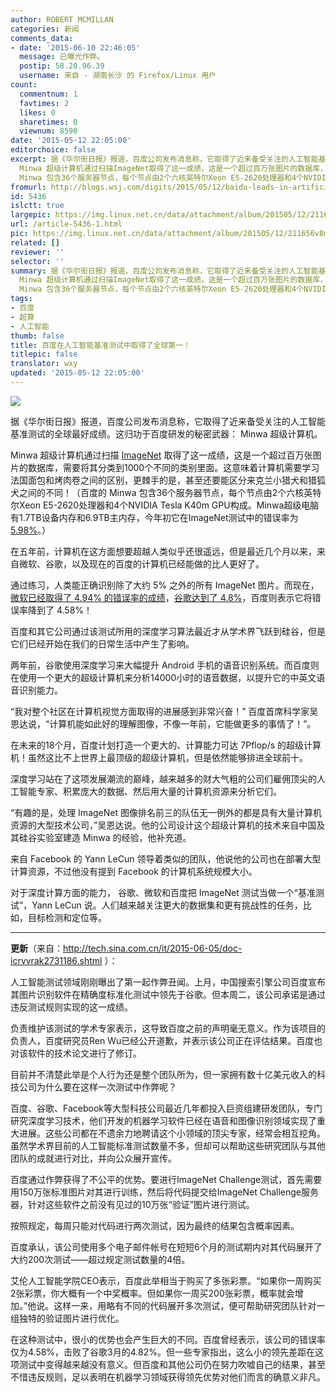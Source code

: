 ```yaml
---
author: ROBERT MCMILLAN
categories: 新闻
comments_data:
- date: '2015-06-10 22:46:05'
  message: 已曝光作弊。
  postip: 58.20.96.39
  username: 来自 - 湖南长沙 的 Firefox/Linux 用户
count:
  commentnum: 1
  favtimes: 2
  likes: 0
  sharetimes: 0
  viewnum: 8590
date: '2015-05-12 22:05:00'
editorchoice: false
excerpt: 据《华尔街日报》报道，百度公司发布消息称，它取得了近来备受关注的人工智能基准测试的全球最好成绩。这归功于百度研发的秘密武器： Minwa 超级计算机。
  Minwa 超级计算机通过扫描ImageNet取得了这一成绩，这是一个超过百万张图片的数据库，需要将其分类到1000个不同的类别里面。这意味着计算机需要学习法国面包和烤肉卷之间的区别，更棘手的是，甚至还要能区分来克兰小猎犬和猎狐犬之间的不同！（百度的
  Minwa 包含36个服务器节点，每个节点由2个六核英特尔Xeon E5-2620处理器和4个NVIDIA Tesla K40m GPU构成。Minwa超级电脑有1.7TB设备
fromurl: http://blogs.wsj.com/digits/2015/05/12/baidu-leads-in-artificial-intelligence-benchmark/
id: 5436
islctt: true
largepic: https://img.linux.net.cn/data/attachment/album/201505/12/211656v8m8wxybppyzjuxb.jpg
url: /article-5436-1.html
pic: https://img.linux.net.cn/data/attachment/album/201505/12/211656v8m8wxybppyzjuxb.jpg.thumb.jpg
related: []
reviewer: ''
selector: ''
summary: 据《华尔街日报》报道，百度公司发布消息称，它取得了近来备受关注的人工智能基准测试的全球最好成绩。这归功于百度研发的秘密武器： Minwa 超级计算机。
  Minwa 超级计算机通过扫描ImageNet取得了这一成绩，这是一个超过百万张图片的数据库，需要将其分类到1000个不同的类别里面。这意味着计算机需要学习法国面包和烤肉卷之间的区别，更棘手的是，甚至还要能区分来克兰小猎犬和猎狐犬之间的不同！（百度的
  Minwa 包含36个服务器节点，每个节点由2个六核英特尔Xeon E5-2620处理器和4个NVIDIA Tesla K40m GPU构成。Minwa超级电脑有1.7TB设备
tags:
- 百度
- 超算
- 人工智能
thumb: false
title: 百度在人工智能基准测试中取得了全球第一！
titlepic: false
translator: wxy
updated: '2015-05-12 22:05:00'
---
```


![](/data/attachment/album/201505/12/211656v8m8wxybppyzjuxb.jpg)


据《华尔街日报》报道，百度公司发布消息称，它取得了近来备受关注的人工智能基准测试的全球最好成绩。这归功于百度研发的秘密武器： Minwa 超级计算机。


Minwa 超级计算机通过扫描 [ImageNet](http://www.image-net.org/) 取得了这一成绩，这是一个超过百万张图片的数据库，需要将其分类到1000个不同的类别里面。这意味着计算机需要学习法国面包和烤肉卷之间的区别，更棘手的是，甚至还要能区分来克兰小猎犬和猎狐犬之间的不同！（百度的 Minwa 包含36个服务器节点，每个节点由2个六核英特尔Xeon E5-2620处理器和4个NVIDIA Tesla K40m GPU构成。Minwa超级电脑有1.7TB设备内存和6.9TB主内存，今年初它在ImageNet测试中的错误率为[5.98%](http://www.valuewalk.com/2015/01/baidu-builds-minwa-supercomputer/)。）


在五年前，计算机在这方面想要超越人类似乎还很遥远，但是最近几个月以来，来自微软、谷歌，以及现在的百度的计算机已经能做的比人更好了。


通过练习，人类能正确识别除了大约 5% 之外的所有 ImageNet 图片。而现在，[微软已经取得了 4.94% 的错误率的成绩](http://blogs.technet.com/b/inside_microsoft_research/archive/2015/02/10/microsoft-researchers-algorithm-sets-imagenet-challenge-milestone.aspx)，[谷歌达到了 4.8%](http://arxiv.org/pdf/1502.03167.pdf)，百度则表示它将错误率降到了 4.58%！


百度和其它公司通过该测试所用的深度学习算法最近才从学术界飞跃到硅谷，但是它们已经开始在我们的日常生活中产生了影响。


两年前，谷歌使用深度学习来大幅提升 Android 手机的语音识别系统。而百度则在使用一个更大的超级计算机来分析14000小时的语音数据，以提升它的中英文语音识别能力。


“我对整个社区在计算机视觉方面取得的进展感到非常兴奋！” 百度首席科学家吴恩达说，“计算机能如此好的理解图像，不像一年前，它能做更多的事情了！”。


在未来的18个月，百度计划打造一个更大的、计算能力可达 7Pflop/s 的超级计算机！虽然这比不上世界上最顶级的超级计算机，但是依然能够排进全球前十。


深度学习站在了这项发展潮流的巅峰，越来越多的财大气粗的公司们雇佣顶尖的人工智能专家、积累庞大的数据、然后用大量的计算机资源来分析它们。


“有趣的是，处理 ImageNet 图像排名前三的队伍无一例外的都是具有大量计算机资源的大型技术公司，”吴恩达说。他的公司设计这个超级计算机的技术来自中国及其硅谷实验室建造 Minwa 的经验，他补充道。 


来自 Facebook 的 Yann LeCun 领导着类似的团队，他说他的公司也在部署大型计算资源，不过他没有提到 Facebook 的计算机系统规模大小。


对于深度计算方面的能力， 谷歌、微软和百度把 ImageNet 测试当做一个“基准测试”，Yann LeCun 说。人们越来越关注更大的数据集和更有挑战性的任务，比如，目标检测和定位等。




---


 


**更新**（来自：<http://tech.sina.com.cn/it/2015-06-05/doc-icrvvrak2731186.shtml> ）：


人工智能测试领域刚刚曝出了第一起作弊丑闻。上月，中国搜索引擎公司百度宣布其图片识别软件在精确度标准化测试中领先于谷歌。但本周二，该公司承诺是通过违反测试规则实现的这一成绩。


负责维护该测试的学术专家表示，这导致百度之前的声明毫无意义。作为该项目的负责人，百度研究员Ren Wu已经公开道歉，并表示该公司正在评估结果。百度也对该软件的技术论文进行了修订。


目前并不清楚此举是个人行为还是整个团队所为，但一家拥有数十亿美元收入的科技公司为什么要在这样一次测试中作弊呢？


百度、谷歌、Facebook等大型科技公司最近几年都投入巨资组建研发团队，专门研究深度学习技术，他们开发的机器学习软件已经在语音和图像识别领域实现了重大进展。这些公司都在不遗余力地聘请这个小领域的顶尖专家，经常会相互挖角。虽然学术界目前的人工智能标准测试数量不多，但却可以帮助这些研究团队与其他团队的成就进行对比，并向公众展开宣传。


百度通过作弊获得了不公平的优势。要进行ImageNet Challenge测试，首先需要用150万张标准图片对其进行训练，然后将代码提交给ImageNet Challenge服务器，针对这些软件之前没有见过的10万张“验证”图片进行测试。


按照规定，每周只能对代码进行两次测试，因为最终的结果包含概率因素。


百度承认，该公司使用多个电子邮件帐号在短短6个月的测试期内对其代码展开了大约200次测试——超过规定测试数量的4倍。


艾伦人工智能学院CEO表示，百度此举相当于购买了多张彩票。“如果你一周购买2张彩票，你大概有一个中奖概率。但如果你一周买200张彩票，概率就会增加。”他说。这样一来，用略有不同的代码展开多次测试，便可帮助研究团队针对一组独特的验证图片进行优化。


在这种测试中，很小的优势也会产生巨大的不同。百度曾经表示，该公司的错误率仅为4.58%，击败了谷歌3月的4.82%。但一些专家指出，这么小的领先差距在这项测试中变得越来越没有意义。但百度和其他公司仍在努力吹嘘自己的结果，甚至不惜违反规则，足以表明在机器学习领域获得领先优势对他们而言的确意义非凡。